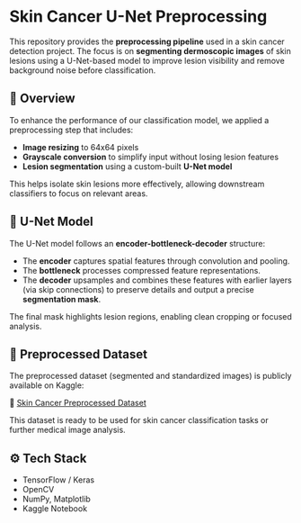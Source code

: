 # Skin Cancer U-Net Preprocessing

This repository provides the **preprocessing pipeline** used in a skin cancer detection project. The focus is on **segmenting dermoscopic images** of skin lesions using a U-Net-based model to improve lesion visibility and remove background noise before classification.

## 🧪 Overview

To enhance the performance of our classification model, we applied a preprocessing step that includes:
- **Image resizing** to 64x64 pixels
- **Grayscale conversion** to simplify input without losing lesion features
- **Lesion segmentation** using a custom-built **U-Net model**

This helps isolate skin lesions more effectively, allowing downstream classifiers to focus on relevant areas.

## 🧠 U-Net Model

The U-Net model follows an **encoder-bottleneck-decoder** structure:
- The **encoder** captures spatial features through convolution and pooling.
- The **bottleneck** processes compressed feature representations.
- The **decoder** upsamples and combines these features with earlier layers (via skip connections) to preserve details and output a precise **segmentation mask**.

The final mask highlights lesion regions, enabling clean cropping or focused analysis.

## 📁 Preprocessed Dataset

The preprocessed dataset (segmented and standardized images) is publicly available on Kaggle:

🔗 [Skin Cancer Preprocessed Dataset](https://www.kaggle.com/datasets/rutvik23/skin-cancer-preprocessed)

This dataset is ready to be used for skin cancer classification tasks or further medical image analysis.

## ⚙️ Tech Stack

- TensorFlow / Keras
- OpenCV
- NumPy, Matplotlib
- Kaggle Notebook

